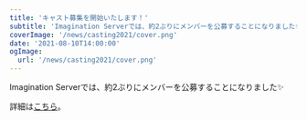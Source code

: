 ```yaml
---
title: 'キャスト募集を開始いたします！'
subtitle: 'Imagination Serverでは、約2ぶりにメンバーを公募することになりました✨'
coverImage: '/news/casting2021/cover.png'
date: '2021-08-10T14:00:00'
ogImage:
  url: '/news/casting2021/cover.png'
---
```


Imagination Serverでは、約2ぶりにメンバーを公募することになりました✨

詳細は[こちら](/casting)。
